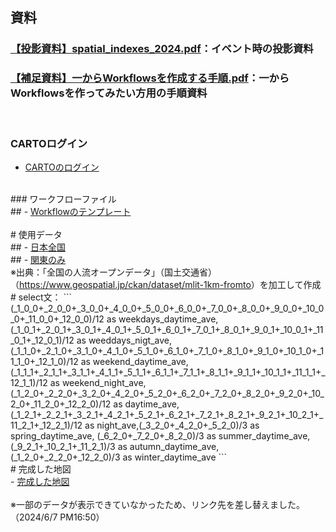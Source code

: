 ## 資料</br>
### <a href="https://bootcamp24.s3.ap-northeast-1.amazonaws.com/【投影資料】spatial_indexes_2024.pdf">【投影資料】spatial_indexes_2024.pdf</a>：イベント時の投影資料</br>
### <a href="https://bootcamp24.s3.ap-northeast-1.amazonaws.com/【補足資料】一からWorkflowsを作成する手順.pdf">【補足資料】一からWorkflowsを作成する手順.pdf</a>：一からWorkflowsを作ってみたい方用の手順資料</br>

</br>

### CARTOログイン</br>
- <a href="https://carto.com">CARTOのログイン</a></br>

</br>
### ワークフローファイル</br>
## - <a href="https://bootcamp24.s3.ap-northeast-1.amazonaws.com/bootcamp_tokyo_2024_Workflows.sql">Workflowのテンプレート</a></br>

</br>
# 使用データ</br>
## - <a href="https://bootcamp24.s3.ap-northeast-1.amazonaws.com/mdp_2021_reprojecter.parquet">⽇本全国</a></br>
## - <a href="https://bootcamp24.s3.ap-northeast-1.amazonaws.com/mdp_2021_reprojector_kanto.gpkg">関東のみ</a></br>
※出典：「全国の⼈流オープンデータ」（国⼟交通省）
（<a href="https://www.geospatial.jp/ckan/dataset/mlit-1km-fromto">https://www.geospatial.jp/ckan/dataset/mlit-1km-fromto</a>）を加⼯して作成
       
</br>
# select文：
```
(_1_0_0+_2_0_0+_3_0_0+_4_0_0+_5_0_0+_6_0_0+_7_0_0+_8_0_0+_9_0_0+_10_0_0+_11_0_0+_12_0_0)/12 as weekdays_daytime_ave,(_1_0_1+_2_0_1+_3_0_1+_4_0_1+_5_0_1+_6_0_1+_7_0_1+_8_0_1+_9_0_1+_10_0_1+_11_0_1+_12_0_1)/12 as weeddays_nigt_ave,(_1_1_0+_2_1_0+_3_1_0+_4_1_0+_5_1_0+_6_1_0+_7_1_0+_8_1_0+_9_1_0+_10_1_0+_11_1_0+_12_1_0)/12 as weekend_daytime_ave,(_1_1_1+_2_1_1+_3_1_1+_4_1_1+_5_1_1+_6_1_1+_7_1_1+_8_1_1+_9_1_1+_10_1_1+_11_1_1+_12_1_1)/12 as weekend_night_ave,(_1_2_0+_2_2_0+_3_2_0+_4_2_0+_5_2_0+_6_2_0+_7_2_0+_8_2_0+_9_2_0+_10_2_0+_11_2_0+_12_2_0)/12 as daytime_ave, (_1_2_1+_2_2_1+_3_2_1+_4_2_1+_5_2_1+_6_2_1+_7_2_1+_8_2_1+_9_2_1+_10_2_1+_11_2_1+_12_2_1)/12 as night_ave,(_3_2_0+_4_2_0+_5_2_0)/3 as spring_daytime_ave, (_6_2_0+_7_2_0+_8_2_0)/3 as summer_daytime_ave, (_9_2_1+_10_2_1+_11_2_1)/3 as autumn_daytime_ave,(_1_2_0+_2_2_0+_12_2_0)/3 as winter_daytime_ave
```
</br>
# 完成した地図</br>
- <a href="https://thunbergii.app.carto.com/map/3a6afe8a-d1c9-448e-b881-1f24f9a8dd8e?lat=35.561346&lng=139.772310&zoom=9">完成した地図</a></br>
</br>
※一部のデータが表示できていなかったため、リンク先を差し替えました。（2024/6/7 PM16:50）
